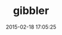---
layout: post
title:  "gibbler"
repo:   "delano/gibbler"
date:   2015-02-18 17:05:25
gemurl: http://github.com/delano/gibbler
---
